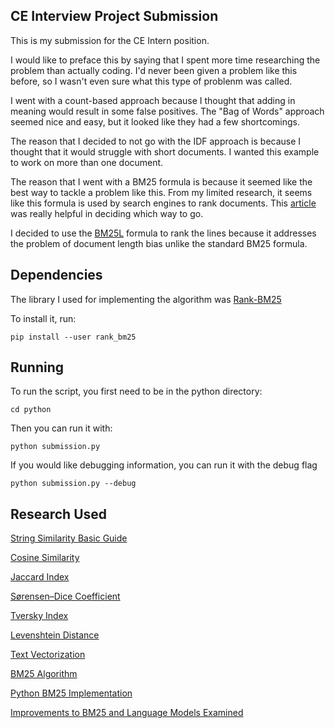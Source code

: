 ## CE Interview Project Submission
This is my submission for the CE Intern position.

I would like to preface this by saying that I spent more time researching the problem
than actually coding. I'd never been given a problem like this before, so I wasn't
even sure what this type of problenm was called.

I went with a count-based approach because I thought that adding in meaning
would result in some false positives. The "Bag of Words" approach seemed nice
and easy, but it looked like they had a few shortcomings.

The reason that I decided to not go with the IDF approach is because I
thought that it would struggle with short documents. I wanted this example
to work on more than one document.

The reason that I went with a BM25 formula is because it seemed like
the best way to tackle a problem like this. From my limited research,
it seems like this formula is used by search engines to rank documents.
This [article](https://www.elastic.co/blog/practical-bm25-part-2-the-bm25-algorithm-and-its-variables) was really helpful in deciding which way to go.

I decided to use the [BM25L](http://www.cs.otago.ac.nz/homepages/andrew/papers/2014-2.pdf) formula to rank the lines because
it addresses the problem of document length bias unlike the standard
BM25 formula.

## Dependencies
The library I used for implementing the algorithm was [Rank-BM25](https://pypi.org/project/rank-bm25/)

To install it, run:

```
pip install --user rank_bm25
```

## Running
To run the script, you first need to be in the python directory:

```
cd python
```

Then you can run it with:

```
python submission.py
```

If you would like debugging information, you can run it with the debug flag

```
python submission.py --debug
```

## Research Used
[String Similarity Basic Guide](https://itnext.io/string-similarity-the-basic-know-your-algorithms-guide-3de3d7346227)

[Cosine Similarity](https://en.wikipedia.org/wiki/Cosine_similarity)

[Jaccard Index](https://en.wikipedia.org/wiki/Jaccard_index)

[Sørensen–Dice Coefficient](https://en.wikipedia.org/wiki/S%C3%B8rensen%E2%80%93Dice_coefficient)

[Tversky Index](https://en.wikipedia.org/wiki/Tversky_index)

[Levenshtein Distance](https://en.wikipedia.org/wiki/Levenshtein_distance)

[Text Vectorization](https://www.deepset.ai/blog/what-is-text-vectorization-in-nlp)

[BM25 Algorithm](https://www.elastic.co/blog/practical-bm25-part-2-the-bm25-algorithm-and-its-variables)

[Python BM25 Implementation](https://pypi.org/project/rank-bm25/)

[Improvements to BM25 and Language Models Examined](http://www.cs.otago.ac.nz/homepages/andrew/papers/2014-2.pdf)
